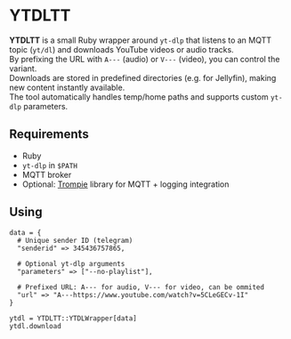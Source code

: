 # YTDLTT

**YTDLTT** is a small Ruby wrapper around `yt-dlp` that listens to an MQTT topic (`yt/dl`) and downloads YouTube videos or audio tracks.  
By prefixing the URL with `A---` (audio) or `V---` (video), you can control the variant.  
Downloads are stored in predefined directories (e.g. for Jellyfin), making new content instantly available.  
The tool automatically handles temp/home paths and supports custom `yt-dlp` parameters.

## Requirements

- Ruby  
- `yt-dlp` in `$PATH`  
- MQTT broker  
- Optional: [Trompie](https://github.com/entropie/trompie) library for MQTT + logging integration


## Using
    data = {
      # Unique sender ID (telegram)
      "senderid" => 345436757865,

      # Optional yt-dlp arguments
      "parameters" => ["--no-playlist"],

      # Prefixed URL: A--- for audio, V--- for video, can be ommited
      "url" => "A---https://www.youtube.com/watch?v=5CLeGECv-1I"
    }

    ytdl = YTDLTT::YTDLWrapper[data]
    ytdl.download
